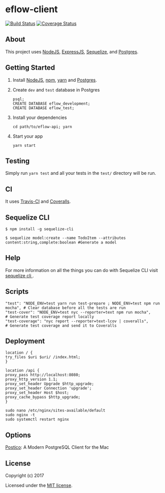 # eflow-client

[![Build Status](https://travis-ci.org/leogoesger/eflow-client.svg?branch=master)](https://travis-ci.org/leogoesger/eflow-client)
[![Coverage Status](https://coveralls.io/repos/github/leogoesger/eflow-client/badge.svg?branch=master)](https://coveralls.io/github/leogoesger/eflow-client?branch=master)

## About

This project uses [NodeJS](https://nodejs.org/), [ExpressJS](https://expressjs.com/), [Sequelize](http://docs.sequelizejs.com/), and [Postgres](https://www.postgresql.org/).

## Getting Started

1.  Install [NodeJS](https://nodejs.org/), [npm](https://www.npmjs.com/), [yarn](https://yarnpkg.com/en/) and [Postgres](https://postgresapp.com/).
2.  Create `dev` and `test` database in Postgres

    ```
    psql;
    CREATE DATABASE eflow_development;
    CREATE DATABASE eflow_test;
    ```

3.  Install your dependencies

    ```
    cd path/to/eflow-api; yarn
    ```

4.  Start your app

    ```
    yarn start
    ```

## Testing

Simply run `yarn test` and all your tests in the `test/` directory will be run.

## CI

It uses [Travis-CI](https://travis-ci.org/) and [Coveralls](https://coveralls.io/).

## Sequelize CLI

```
$ npm install -g sequelize-cli

$ sequelize model:create --name TodoItem --attributes content:string,complete:boolean #Generate a model
```

## Help

For more information on all the things you can do with Sequelize CLI visit [sequelize cli ](https://github.com/sequelize/cli).

## Scripts

```
"test": "NODE_ENV=test yarn run test-prepare ; NODE_ENV=test npm run mocha", # Clear database before all the tests are run
"test-cover": "NODE_ENV=test nyc --reporter=text npm run mocha",             # Generate test coverage report locally
"test-coverage": "nyc report --reporter=text-lcov | coveralls",              # Generate test coverage and send it to Coveralls
```

## Deployment

```
location / {
try_files $uri $uri/ /index.html;
}

location /api {
proxy_pass http://localhost:8080;
proxy_http_version 1.1;
proxy_set_header Upgrade $http_upgrade;
proxy_set_header Connection 'upgrade';
proxy_set_header Host $host;
proxy_cache_bypass $http_upgrade;
}

sudo nano /etc/nginx/sites-available/default
sudo nginx -t
sudo systemctl restart nginx
```

## Options

[Postico](https://eggerapps.at/postico/): A Modern PostgreSQL Client for the Mac

## License

Copyright (c) 2017

Licensed under the [MIT license](LICENSE).
